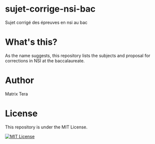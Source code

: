 # sujet-corrige-nsi-bac
Sujet corrigé des épreuves  en nsi au bac

# What's this?
As the name suggests, this repository lists the subjects and proposal for corrections in NSI at the baccalaureate.

# Author
Matrix Tera

# License
This repository is under the MIT License.

[![MIT License](https://img.shields.io/badge/License-MIT-green.svg)](https://choosealicense.com/licenses/mit/)
